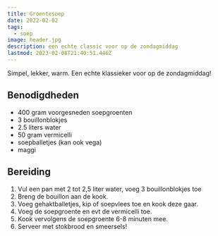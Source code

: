 ```yaml
---
title: Groentesoep
date: 2022-02-02
tags:
  - soep
image: header.jpg
description: een echte classic voor op de zondagmiddag
lastmod: 2023-02-08T21:40:51.446Z
---
```

Simpel, lekker, warm. Een echte klassieker voor op de zondagmiddag!

## Benodigdheden

-   400 gram  voorgesneden soepgroenten 
-   3  bouillonblokjes 
-   2.5 liters  water 
-   50 gram  vermicelli
-   soepballetjes (kan ook vega) 
-   maggi

## Bereiding

1.  Vul een pan met 2 tot 2,5 liter water, voeg 3 bouillonblokjes toe 
2.  Breng de bouillon aan de kook. 
3.  Voeg gehaktballetjes, kip of soepvlees toe en kook deze gaar. 
4.  Voeg de soepgroente en evt de vermicelli toe. 
5.  Kook vervolgens de soepgroente 6-8 minuten mee. 
6.  Serveer met stokbrood en smeersels!